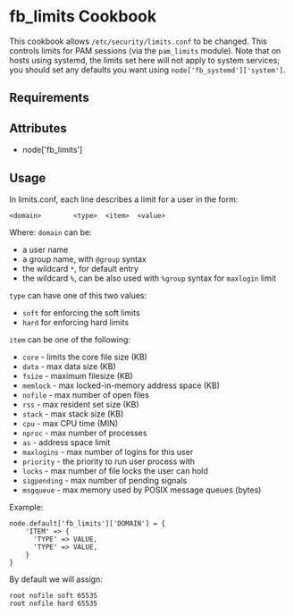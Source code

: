 fb_limits Cookbook
====================
This cookbook allows `/etc/security/limits.conf` to be changed. This controls
limits for PAM sessions (via the `pam_limits` module). Note that on hosts using
systemd, the limits set here will not apply to system services; you should set
any defaults you want using `node['fb_systemd']['system']`.

Requirements
------------

Attributes
----------
* node['fb_limits']

Usage
-----
In limits.conf, each line describes a limit for a user in the form:

    <domain>        <type>  <item>  <value>

Where:
`domain` can be:

* a user name
* a group name, with `@group` syntax
* the wildcard `*`, for default entry
* the wildcard `%`, can be also used with `%group` syntax for `maxlogin` limit

`type` can have one of this two values:

* `soft` for enforcing the soft limits
* `hard` for enforcing hard limits

`item` can be one of the following:

* `core` - limits the core file size (KB)
* `data` - max data size (KB)
* `fsize` - maximum filesize (KB)
* `memlock` - max locked-in-memory address space (KB)
* `nofile` - max number of open files
* `rss` - max resident set size (KB)
* `stack` - max stack size (KB)
* `cpu` - max CPU time (MIN)
* `nproc` - max number of processes
* `as` - address space limit
* `maxlogins` - max number of logins for this user
* `priority` - the priority to run user process with
* `locks` - max number of file locks the user can hold
* `sigpending` - max number of pending signals
* `msgqueue` - max memory used by POSIX message queues (bytes)

Example:

    node.default['fb_limits']['DOMAIN'] = {
        'ITEM' => {
          'TYPE' => VALUE,
          'TYPE' => VALUE,
        }
    }

By default we will assign:

    root nofile soft 65535
    root nofile hard 65535
